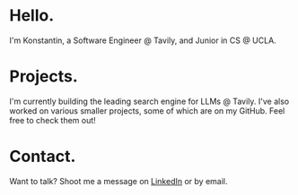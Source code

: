 # Hello.
I'm Konstantin, a Software Engineer @ Tavily, and Junior in CS @ UCLA.

# Projects.
I'm currently building the leading search engine for LLMs @ Tavily.
I've also worked on various smaller projects, some of which are on my GitHub. Feel free to check them out!

# Contact.
Want to talk? Shoot me a message on [LinkedIn](https://linkedin.com/in/tzantchev) or by email.
